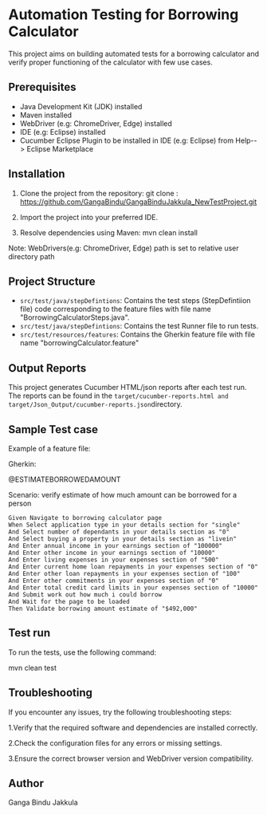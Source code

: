 
# Automation Testing for Borrowing Calculator

This project aims on building automated tests for a borrowing calculator and verify proper functioning of the calculator with few use cases. 


## Prerequisites

- Java Development Kit (JDK) installed
- Maven installed
- WebDriver (e.g:  ChromeDriver, Edge) installed
- IDE (e.g: Eclipse) installed
- Cucumber Eclipse Plugin to be installed in IDE (e.g: Eclipse) from Help--> Eclipse Marketplace
## Installation

1. Clone the project from the repository:
git clone : https://github.com/GangaBindu/GangaBinduJakkula_NewTestProject.git

2. Import the project into your preferred IDE.

3. Resolve dependencies using Maven:
 mvn clean install

 Note: WebDrivers(e.g: ChromeDriver, Edge) path is set to relative user directory path
## Project Structure

- `src/test/java/stepDefintions`: Contains the test steps (StepDefintiion file) code corresponding to the feature files with file name "BorrowingCalculatorSteps.java".
- `src/test/java/stepDefintions`: Contains the test Runner file to run tests.
- `src/test/resources/features`: Contains the Gherkin feature file with file name "borrowingCalculator.feature"
## Output Reports

This project generates Cucumber HTML/json reports after each test run. The reports can be found in the `target/cucumber-reports.html and target/Json_Output/cucumber-reports.json`directory.
## Sample Test case

Example of a feature file:

Gherkin:

 @ESTIMATEBORROWEDAMOUNT
 
 Scenario: verify estimate of how much amount can be borrowed for a person
 
    Given Navigate to borrowing calculator page
    When Select application type in your details section for "single"
    And Select number of dependants in your details section as "0"
    And Select buying a property in your details section as "livein"
    And Enter annual income in your earnings section of "100000"
    And Enter other income in your earnings section of "10000"
    And Enter living expenses in your expenses section of "500"
    And Enter current home loan repayments in your expenses section of "0"
    And Enter other loan repayments in your expenses section of "100"
    And Enter other commitments in your expenses section of "0"
    And Enter total credit card limits in your expenses section of "10000"
    And Submit work out how much i could borrow
    And Wait for the page to be loaded
    Then Validate borrowing amount estimate of "$492,000"
## Test run

To run the tests, use the following command:

mvn clean test
## Troubleshooting

If you encounter any issues, try the following troubleshooting steps:

1.Verify that the required software and dependencies are installed correctly.

2.Check the configuration files for any errors or missing settings.

3.Ensure the correct browser version and WebDriver version compatibility.
## Author

Ganga Bindu Jakkula

